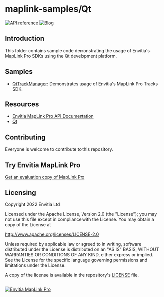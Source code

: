
# maplink-samples/Qt
[![API reference](https://img.shields.io/badge/MapLink%20Pro%20API%20Documentation-84bd00)](https://www.envitia.com/technologies/products/maplink-pro/userguide/index.html) [![Blog](https://img.shields.io/badge/Envitia%20Blog-1F2A44)](https://www.envitia.com/category/the-envitia-blog/) 

## Introduction

This folder contains sample code demonstrating the usage of Envitia's MapLink Pro SDKs using the Qt development platform.

## Samples
- [QtTrackManager](./QtTrackManager): Demonstrates usage of Envitia's MapLink Pro Tracks SDK.

## Resources
- [Envitia MapLink Pro API Documentation](https://www.envitia.com/technologies/products/maplink-pro/userguide/index.html)
- [Qt](https://www.qt.io/)
## Contributing
Everyone is welcome to contribute to this repository.
## Try Envitia MapLink Pro
[Get an evaluation copy of MapLink Pro](mailto:info@envitia.com?subject=I%20want%20to%20evaluate%20MapLink%20Pro%20please)
## Licensing
Copyright 2022 Envitia Ltd

Licensed under the Apache License, Version 2.0 (the "License");
you may not use this file except in compliance with the License.
You may obtain a copy of the License at

http://www.apache.org/licenses/LICENSE-2.0

Unless required by applicable law or agreed to in writing, software
distributed under the License is distributed on an "AS IS" BASIS,
WITHOUT WARRANTIES OR CONDITIONS OF ANY KIND, either express or implied.
See the License for the specific language governing permissions and
limitations under the License.

A copy of the license is available in the repository's [LICENSE](LICENSE) file.
##
[![Envitia MapLink Pro](https://www.envitia.com/technologies/products/maplink-pro/userguide/maplinkpro.png)](http://maplinkpro.com/)